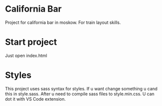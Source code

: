 # California Bar
Project for california bar in moskow. For train layout skills.

# Start project
Just open index.html

# Styles
This project uses sass syntax for styles. If u want change something u cand this in style.sass. After u need to compile sass files to style.min.css. U can dot it with VS Code extension.
